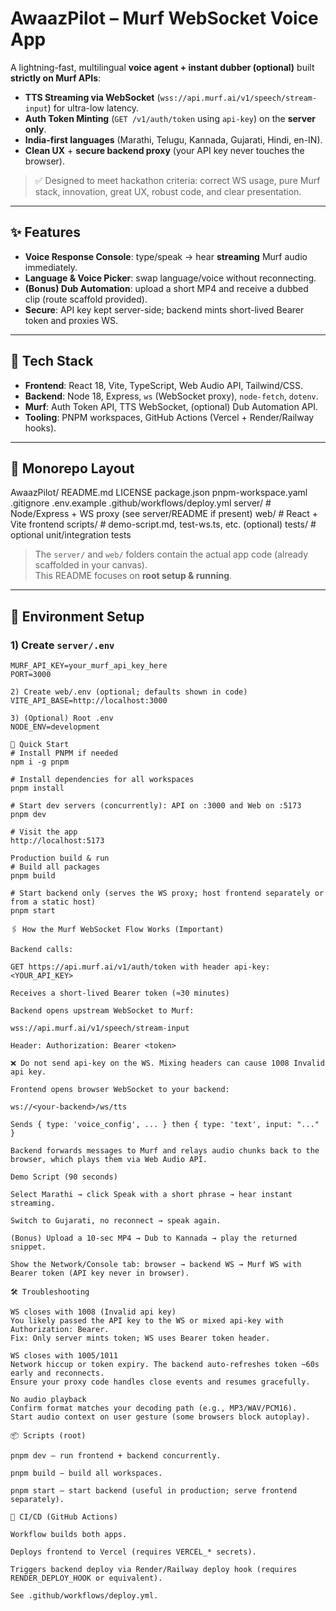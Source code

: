 # AwaazPilot – Murf WebSocket Voice App

A lightning-fast, multilingual **voice agent + instant dubber (optional)** built **strictly on Murf APIs**:
- **TTS Streaming via WebSocket** (`wss://api.murf.ai/v1/speech/stream-input`) for ultra-low latency.
- **Auth Token Minting** (`GET /v1/auth/token` using `api-key`) on the **server only**.
- **India-first languages** (Marathi, Telugu, Kannada, Gujarati, Hindi, en-IN).
- **Clean UX** + **secure backend proxy** (your API key never touches the browser).

> ✅ Designed to meet hackathon criteria: correct WS usage, pure Murf stack, innovation, great UX, robust code, and clear presentation.

---

## ✨ Features
- **Voice Response Console**: type/speak → hear **streaming** Murf audio immediately.
- **Language & Voice Picker**: swap language/voice without reconnecting.
- **(Bonus) Dub Automation**: upload a short MP4 and receive a dubbed clip (route scaffold provided).
- **Secure**: API key kept server-side; backend mints short-lived Bearer token and proxies WS.

---

## 🧱 Tech Stack
- **Frontend**: React 18, Vite, TypeScript, Web Audio API, Tailwind/CSS.
- **Backend**: Node 18, Express, `ws` (WebSocket proxy), `node-fetch`, `dotenv`.
- **Murf**: Auth Token API, TTS WebSocket, (optional) Dub Automation API.
- **Tooling**: PNPM workspaces, GitHub Actions (Vercel + Render/Railway hooks).

---

## 📁 Monorepo Layout


AwaazPilot/
README.md
LICENSE
package.json
pnpm-workspace.yaml
.gitignore
.env.example
.github/workflows/deploy.yml
server/ # Node/Express + WS proxy (see server/README if present)
web/ # React + Vite frontend
scripts/ # demo-script.md, test-ws.ts, etc. (optional)
tests/ # optional unit/integration tests


> The `server/` and `web/` folders contain the actual app code (already scaffolded in your canvas).  
> This README focuses on **root setup & running**.

---

## 🔐 Environment Setup

### 1) Create `server/.env`
```env
MURF_API_KEY=your_murf_api_key_here
PORT=3000

2) Create web/.env (optional; defaults shown in code)
VITE_API_BASE=http://localhost:3000

3) (Optional) Root .env
NODE_ENV=development

🚀 Quick Start
# Install PNPM if needed
npm i -g pnpm

# Install dependencies for all workspaces
pnpm install

# Start dev servers (concurrently): API on :3000 and Web on :5173
pnpm dev

# Visit the app
http://localhost:5173

Production build & run
# Build all packages
pnpm build

# Start backend only (serves the WS proxy; host frontend separately or from a static host)
pnpm start

🖇️ How the Murf WebSocket Flow Works (Important)

Backend calls:

GET https://api.murf.ai/v1/auth/token with header api-key: <YOUR_API_KEY>

Receives a short-lived Bearer token (≈30 minutes)

Backend opens upstream WebSocket to Murf:

wss://api.murf.ai/v1/speech/stream-input

Header: Authorization: Bearer <token>

❌ Do not send api-key on the WS. Mixing headers can cause 1008 Invalid api key.

Frontend opens browser WebSocket to your backend:

ws://<your-backend>/ws/tts

Sends { type: 'voice_config', ... } then { type: 'text', input: "..." }

Backend forwards messages to Murf and relays audio chunks back to the browser, which plays them via Web Audio API.

Demo Script (90 seconds)

Select Marathi → click Speak with a short phrase → hear instant streaming.

Switch to Gujarati, no reconnect → speak again.

(Bonus) Upload a 10-sec MP4 → Dub to Kannada → play the returned snippet.

Show the Network/Console tab: browser → backend WS → Murf WS with Bearer token (API key never in browser).

🛠️ Troubleshooting

WS closes with 1008 (Invalid api key)
You likely passed the API key to the WS or mixed api-key with Authorization: Bearer.
Fix: Only server mints token; WS uses Bearer token header.

WS closes with 1005/1011
Network hiccup or token expiry. The backend auto-refreshes token ~60s early and reconnects.
Ensure your proxy code handles close events and resumes gracefully.

No audio playback
Confirm format matches your decoding path (e.g., MP3/WAV/PCM16).
Start audio context on user gesture (some browsers block autoplay).

📦 Scripts (root)

pnpm dev – run frontend + backend concurrently.

pnpm build – build all workspaces.

pnpm start – start backend (useful in production; serve frontend separately).

🔧 CI/CD (GitHub Actions)

Workflow builds both apps.

Deploys frontend to Vercel (requires VERCEL_* secrets).

Triggers backend deploy via Render/Railway deploy hook (requires RENDER_DEPLOY_HOOK or equivalent).

See .github/workflows/deploy.yml.
